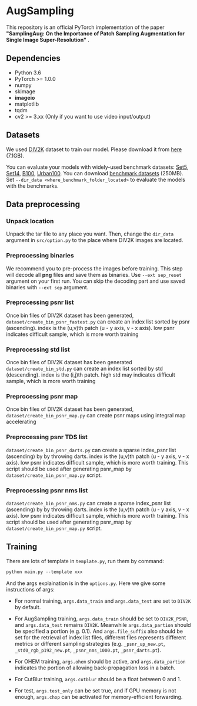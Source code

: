 # AugSampling

This repository is an official PyTorch implementation of the paper **"SamplingAug: On the Importance of Patch Sampling Augmentation for Single Image Super-Resolution"** .

## Dependencies
* Python 3.6
* PyTorch >= 1.0.0
* numpy
* skimage
* **imageio**
* matplotlib
* tqdm
* cv2 >= 3.xx (Only if you want to use video input/output)

## Datasets

We used [DIV2K](http://www.vision.ee.ethz.ch/%7Etimofter/publications/Agustsson-CVPRW-2017.pdf) dataset to train our model. Please download it from [here](https://cv.snu.ac.kr/research/EDSR/DIV2K.tar) (7.1GB).


You can evaluate your models with widely-used benchmark datasets: 
[Set5](http://people.rennes.inria.fr/Aline.Roumy/results/SR_BMVC12.html),
[Set14](https://sites.google.com/site/romanzeyde/research-interests),
[B100](https://www2.eecs.berkeley.edu/Research/Projects/CS/vision/bsds/),
[Urban100](https://sites.google.com/site/jbhuang0604/publications/struct_sr).
You can download [benchmark datasets](https://cv.snu.ac.kr/research/EDSR/benchmark.tar) (250MB). Set ``--dir_data <where_benchmark_folder_located>`` to evaluate the models with the benchmarks.


## Data preprocessing

### Unpack location
Unpack the tar file to any place you want. Then, change the ```dir_data``` argument in ```src/option.py``` to the place where DIV2K images are located.

### Preprocessing binaries
We recommend you to pre-process the images before training. This step will decode all **png** files and save them as binaries. Use ``--ext sep_reset`` argument on your first run. You can skip the decoding part and use saved binaries with ``--ext sep`` argument.

### Preprocessing psnr list
Once bin files of DIV2K dataset has been generated, `dataset/create_bin_psnr_fastest.py` can create an index list sorted by psnr (ascending). index is the (u,v)th patch (u - y axis, v - x axis). low psnr indicates difficult sample, which is more worth training

### Preprocessing std list
Once bin files of DIV2K dataset has been generated
`dataset/create_bin_std.py` can create an index list sorted by std (descending). index is the (i,j)th patch.
high std may indicates difficult sample, which is more worth training


### Preprocessing psnr map
Once bin files of DIV2K dataset has been generated, `dataset/create_bin_psnr_map.py` can create psnr maps using integral map accelerating

### Preprocessing psnr TDS list
`dataset/create_bin_psnr_darts.py` can create a sparse index_psnr list (ascending) by by throwing darts.
index is the (u,v)th patch (u - y axis, v - x axis).
low psnr indicates difficult sample, which is more worth training.
This script should be used after generating psnr_map by `dataset/create_bin_psnr_map.py` script.

### Preprocessing psnr nms list
`dataset/create_bin_psnr_nms.py`  can create a sparse index_psnr list (ascending) by by throwing darts.
index is the (u,v)th patch (u - y axis, v - x axis).
low psnr indicates difficult sample, which is more worth training.
This script should be used after generating psnr_map by `dataset/create_bin_psnr_map.py` script.


## Training

There are lots of template in `template.py`, run them by command:
```python
python main.py --template xxx
```
And the args explaination is in the `options.py`.
Here we give some instructions of args:

* For normal training,
`args.data_train` and `args.data_test` are set to `DIV2K` by default.

* For AugSampling training,
`args.data_train` should be set to `DIV2K_PSNR`, and `args.data_test` remains `DIV2K`. Meanwhile `args.data_partion` should be specified a portion (e.g. 0.1). And `args.file_suffix` also should be set for the retrieval of index list files, different files represents different metrics or different sampling strategies (e.g. `_psnr_up_new.pt`, `_std0_rgb_p192_new.pt`, `_psnr_nms_1000.pt`, `_psnr_darts.pt`).

* For OHEM training,
`args.ohem` should be active, and `args.data_partion` indicates the portion of allowing back-propagation loss in a batch.

* For CutBlur training,
`args.cutblur` should be a float between 0 and 1.

* For test,
`args.test_only` can be set true, and if GPU memory is not enough, `args.chop` can be activated for memory-efficient forwarding.